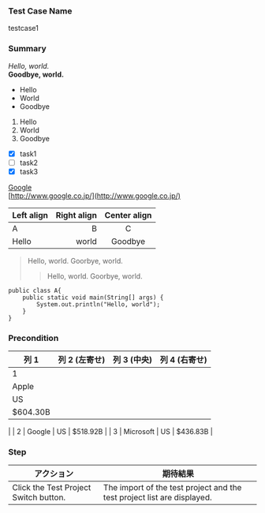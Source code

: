 ### Test Case Name
testcase1

### Summary
*Hello, world.*  
**Goodbye, world.** 

- Hello
- World
- Goodbye 

1. Hello 
2. World
3. Goodbye 

* [x] task1
* [ ] task2
* [x] task3

[Google](http://www.google.co.jp/)  
[http://www.google.co.jp/](http://www.google.co.jp/)

| Left align | Right align | Center align | 
|:-----------|------------:|:------------:| 
| A | B | C | 
| Hello | world | Goodbye | 

> Hello, world. 
> Goorbye, world.  
> > Hello, world. 
> > Goorbye, world.  

```
public class A{  
	public static void main(String[] args) {  
		System.out.println("Hello, world");  
	}  
}
```



### Precondition

| 列 1 | 列 2 (左寄せ) | 列 3 (中央) | 列 4 (右寄せ) |
|------|:--------------|:-----------:|--------------:|
| 1 
| Apple 
| US 
| $604.30B 
| 
| 2 
| Google 
| US 
| $518.92B 
| 
| 3 
| Microsoft 
| US 
| $436.83B 
| 


### Step
| アクション | 期待結果 |
|---|---|
| Click the Test Project Switch button. | The import of the test project and the test project list are displayed. |


